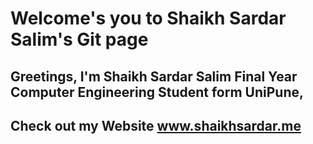 # Welcome's you to Shaikh Sardar Salim's Git page

## Greetings, I'm Shaikh Sardar Salim Final Year Computer Engineering Student form UniPune, 

## Check out my Website www.shaikhsardar.me
